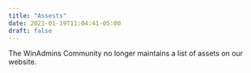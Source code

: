 ```yaml
---
title: "Assests"
date: 2021-01-19T11:04:41-05:00
draft: false
---
```


The WinAdmins Community no longer maintains a list of assets on our website.
